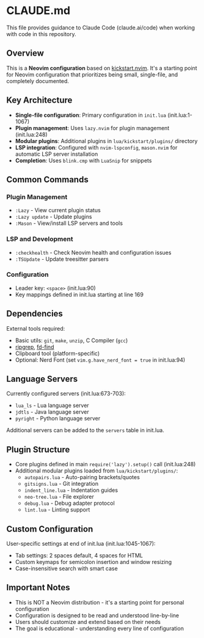 # CLAUDE.md

This file provides guidance to Claude Code (claude.ai/code) when working with code in this repository.

## Overview

This is a **Neovim configuration** based on [kickstart.nvim](https://github.com/nvim-lua/kickstart.nvim). It's a starting point for Neovim configuration that prioritizes being small, single-file, and completely documented.

## Key Architecture

- **Single-file configuration**: Primary configuration in `init.lua` (init.lua:1-1067)
- **Plugin management**: Uses `lazy.nvim` for plugin management (init.lua:248)
- **Modular plugins**: Additional plugins in `lua/kickstart/plugins/` directory
- **LSP integration**: Configured with `nvim-lspconfig`, `mason.nvim` for automatic LSP server installation
- **Completion**: Uses `blink.cmp` with `LuaSnip` for snippets

## Common Commands

### Plugin Management
- `:Lazy` - View current plugin status
- `:Lazy update` - Update plugins
- `:Mason` - View/install LSP servers and tools

### LSP and Development
- `:checkhealth` - Check Neovim health and configuration issues
- `:TSUpdate` - Update treesitter parsers

### Configuration
- Leader key: `<space>` (init.lua:90)
- Key mappings defined in init.lua starting at line 169

## Dependencies

External tools required:
- Basic utils: `git`, `make`, `unzip`, C Compiler (`gcc`)
- [ripgrep](https://github.com/BurntSushi/ripgrep), [fd-find](https://github.com/sharkdp/fd)
- Clipboard tool (platform-specific)
- Optional: Nerd Font (set `vim.g.have_nerd_font = true` in init.lua:94)

## Language Servers

Currently configured servers (init.lua:673-703):
- `lua_ls` - Lua language server
- `jdtls` - Java language server  
- `pyright` - Python language server

Additional servers can be added to the `servers` table in init.lua.

## Plugin Structure

- Core plugins defined in main `require('lazy').setup()` call (init.lua:248)
- Additional modular plugins loaded from `lua/kickstart/plugins/`:
  - `autopairs.lua` - Auto-pairing brackets/quotes
  - `gitsigns.lua` - Git integration
  - `indent_line.lua` - Indentation guides
  - `neo-tree.lua` - File explorer
  - `debug.lua` - Debug adapter protocol
  - `lint.lua` - Linting support

## Custom Configuration

User-specific settings at end of init.lua (init.lua:1045-1067):
- Tab settings: 2 spaces default, 4 spaces for HTML
- Custom keymaps for semicolon insertion and window resizing
- Case-insensitive search with smart case

## Important Notes

- This is NOT a Neovim distribution - it's a starting point for personal configuration
- Configuration is designed to be read and understood line-by-line
- Users should customize and extend based on their needs
- The goal is educational - understanding every line of configuration
